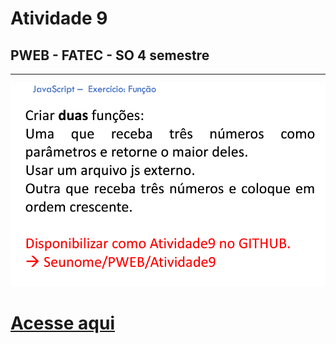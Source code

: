# Atividade 9
## PWEB - FATEC - SO 4 semestre


---


![ativ7](./ex.png)

# [Acesse aqui](http://htmlpreview.github.io/?https://github.com/oani00/PWEB/blob/main/Atividade%209/index.html)